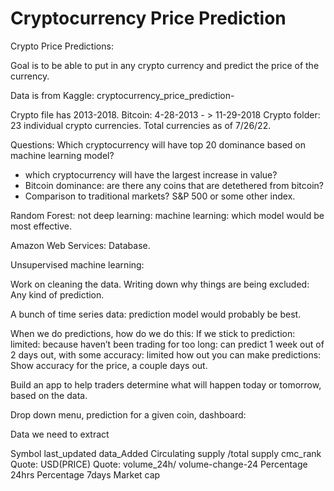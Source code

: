 # Cryptocurrency Price Prediction


Crypto Price Predictions: 

Goal is to be able to put in any crypto currency and predict the price of the currency. 

Data is from Kaggle:
cryptocurrency_price_prediction- 

Crypto file has 2013-2018. 
Bitcoin: 4-28-2013 - > 11-29-2018
Crypto folder: 23 individual crypto currencies.
Total currencies as of 7/26/22.

Questions:
Which cryptocurrency will have top 20 dominance based on machine learning model? 
- which cryptocurrency will have the largest increase in value?
- Bitcoin dominance: are there any  coins that are detethered from bitcoin? 
- Comparison to traditional markets? S&P 500 or some other index. 

Random Forest: not deep learning: machine learning: which model would be most effective. 

Amazon Web Services: Database.

Unsupervised machine learning: 

Work on cleaning the data. 
Writing down why things are being excluded: 
Any kind of prediction. 

A bunch of time series data: prediction model would probably be best. 

When we do predictions, how do we do this: 
If we stick to prediction: limited: because haven’t been trading for too long: can predict 1 week out of 2 days out, with some accuracy: limited how out you can make predictions: 
Show accuracy for the price, a couple days out. 




Build an app to help traders determine what will happen today or tomorrow, based on the data. 

Drop down menu, prediction for a given coin, 
dashboard: 

Data we need to extract

Symbol
last_updated
data_Added
Circulating supply /total supply
cmc_rank
Quote: USD(PRICE)
Quote: volume_24h/ volume-change-24
Percentage 24hrs
Percentage 7days
Market cap
